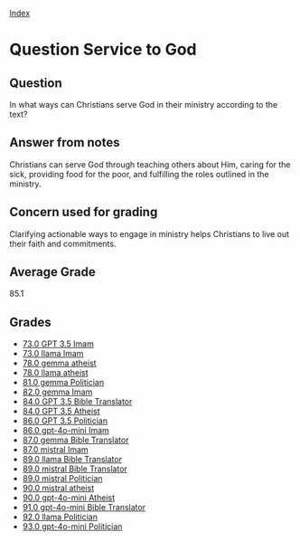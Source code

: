 
[Index](../../index.md)
# Question Service to God
## Question
In what ways can Christians serve God in their ministry according to the text?

## Answer from notes
Christians can serve God through teaching others about Him, caring for the sick, providing food for the poor, and fulfilling the roles outlined in the ministry.

## Concern used for grading
Clarifying actionable ways to engage in ministry helps Christians to live out their faith and commitments.

## Average Grade
85.1

## Grades
 * [73.0 GPT 3.5 Imam](../answers/GPT_3.5_Imam/Service_to_God.md)
 * [73.0 llama Imam](../answers/llama_Imam/Service_to_God.md)
 * [78.0 gemma atheist](../answers/gemma_atheist/Service_to_God.md)
 * [78.0 llama atheist](../answers/llama_atheist/Service_to_God.md)
 * [81.0 gemma Politician](../answers/gemma_Politician/Service_to_God.md)
 * [82.0 gemma Imam](../answers/gemma_Imam/Service_to_God.md)
 * [84.0 GPT 3.5 Bible Translator](../answers/GPT_3.5_Bible_Translator/Service_to_God.md)
 * [84.0 GPT 3.5 Atheist](../answers/GPT_3.5_Atheist/Service_to_God.md)
 * [86.0 GPT 3.5 Politician](../answers/GPT_3.5_Politician/Service_to_God.md)
 * [86.0 gpt-4o-mini Imam](../answers/gpt-4o-mini_Imam/Service_to_God.md)
 * [87.0 gemma Bible Translator](../answers/gemma_Bible_Translator/Service_to_God.md)
 * [87.0 mistral Imam](../answers/mistral_Imam/Service_to_God.md)
 * [89.0 llama Bible Translator](../answers/llama_Bible_Translator/Service_to_God.md)
 * [89.0 mistral Bible Translator](../answers/mistral_Bible_Translator/Service_to_God.md)
 * [89.0 mistral Politician](../answers/mistral_Politician/Service_to_God.md)
 * [90.0 mistral atheist](../answers/mistral_atheist/Service_to_God.md)
 * [90.0 gpt-4o-mini Atheist](../answers/gpt-4o-mini_Atheist/Service_to_God.md)
 * [91.0 gpt-4o-mini Bible Translator](../answers/gpt-4o-mini_Bible_Translator/Service_to_God.md)
 * [92.0 llama Politician](../answers/llama_Politician/Service_to_God.md)
 * [93.0 gpt-4o-mini Politician](../answers/gpt-4o-mini_Politician/Service_to_God.md)
